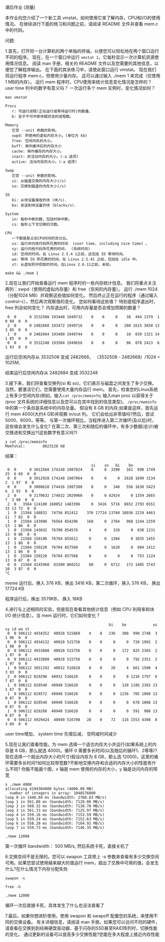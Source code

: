 课后作业 (测量)

本作业向您介绍了一个新工具 vmstat，如何使用它来了解内存，CPU和I/O的使用情况。 在继续进行下面的练习和问题之前，请阅读 README 文件并查看 mem.c
中的代码。


问题:

1.首先，打开同一台计算机的两个单独的终端，以便您可以轻松地在两个窗口运行不同的程序。 
现在，在一个窗口中运行 `vmstat 1`，它每秒显示一次计算机资源使用情况信息。 
阅读 man 手册，相关的 README 文件以及您需要的其他信息，以便您了解程序输出。 在下面的其余练习中，请使此窗口运行 vmstat。 
现在我们将运行程序 mem.c，但使用少量内存。 这可以通过输入 ./mem 1 来完成（仅使用1 MB的内存）。 运行 mem 程序时，CPU使用率统计信息变化情况是怎样的？ 
user time 列中的数字有意义吗？ 一次运行多个 mem 实例时，变化情况如何？

```
man vmstat

Procs
   r: 可运行进程(正在运行或等待运行时)的数量。
   b: 处于不可中断休眠状态的进程数。

Memory
   它受 --unit 参数的影响。
   swpd: 所使用的虚拟内存大小。(单位为 kb)
   free: 空闲内存的大小。
   buff: 用作缓冲区的内存大小
   cache: 用作缓存的内存大小。
   inact: 非活动内存的大小。(-a 选项)
   active: 活动内存的大小。(-a 选项)

Swap
   它受 --unit 参数的影响。
   si: 从磁盘交换的内存大小(/s)
   so: 交换到磁盘的内存大小(/s)

IO
   bi: 从块设备接收的块 (块/s).
   bo: 发送到块设备的块 (blocks/s).

System
   in: 每秒中断的数，包括时钟中断。
   cs: 每秒上下文切换的次数。

CPU
   一下都是是占总CPU时间的百分比。
   us: 运行非内核代码所花费的时间  (user time, including nice time) 。
   sy: 运行内核代码所花费的时间.  (系统时间)
   id: 空闲的时间。在 Linux 2.5.4 1之前，这包括 IO 等待时间。
   wa: 等待 IO 所花费的时间。在 Linux 2.5.41 之前，包括在 idle 中。
   st: 从虚拟机中窃取的时间。在Linux 2.6.11之前，未知。
```

```
make && ./mem 1 
```

2.现在让我们开始查看运行 mem 程序时的一些内存统计信息。 我们将重点关注两列：swpd（使用的虚拟内存量）和 free（空闲的内存量）。 
运行 ./mem 1024（分配1024 MB）并观察这些值如何变化。 然后终止正在运行的程序（通过输入 control-c），然后再次观察值的变化。 
您如何看待这些值？ 特别是程序退出时，free 列会如何变化？ 内存退出时，可用内存量是否会增加预期的数量？

```
 0  0      0 3532508 193440 1949732    0    0     0    38  494 1379  1  0 99  0  0
 2  0      0 2482668 193472 1949716    0    0     0   280 1615 3650 13  3 85  0  0
 1  0      0 2482684 193480 1949744    0    0     0    10  839 1321 14  1 85  0  0
 0  0      0 3532248 193504 1949656    0    0     0    96  878 2413  6  1 93  0  0
```

运行后空闲内存从 3532508 变成 2482668， （3532508 - 2482668）/1024 = 1025M,

结束运行后空闲内存从 2482684 变成 3532248



3.接下来，我们将查看交换列(si 和 so)，它们表示与磁盘之间发生了多少交换。
当然，要激活它们，您需要使用大量内存运行 mem。
首先，检查您的Linux系统上有多少空闲内存(例如，输入`cat /proc/meminfo`; 
输入man proc 以获得关于 /proc 文件系统的详细信息以及您可以在其中找到的信息类型)。
`/proc/meminfo` 中的第一个条目是系统中的内存总量。
假设有 8 GB 的内存;如果是这样，首先运行 mem 4000(大约4 GB)并观察 in/out 列。
它们会给出非零值吗?然后，尝试 5000、6000，等等。
与第一次循环相比，当程序进入第二次循环(及以后)时，这些值会发生什么变化?
在第二次、第三次和随后的循环中，有多少数据(总计)被交换进和交换出?(这些数字有意义吗?)

```
❯ cat /proc/meminfo
MemTotal:        8023128 kB
```

结果：
```
                                       si    so   bi    bo
 0  0      0 3012568 174148 1987024    0     0  3398   161  690 1749 25  6 69  0  0
 0  0      0 3012928 174148 1987064    0     0     0  2628 1699 3134  2  1 97  0  0
 0  0      0 3008628 174416 1987300    0     0   348   556 1630 5423  6  2 92  0  0
 2  0      0 2170632 174832 2029960    0     0 42924     0 1359 2665  7  3 90  0  0
 2  0   3584 124180 160052 1483396     0  3416  5716  8652 2793 6551 15 13 72  0  0
 1  0  21504 148832  74756 852412    376 17724 13760 18036 2219 4463 11  7 82  0  0
 1  0  21504 143996  76564 854296    168     0  2764   968 1244 2259 13  1 86  0  0
 1  0  21504 143832  76700 854576     4      0   328     0  838 1231 13  0 86  0  0
 1  0  21504 150196  76704 855612     0      0  1304     0 1035 1455 13  1 86  0  0
 1  0  21504 150220  76704 857568     0      0  1628     0  894 1412 13  1 86  0  0
 1  0  21504 150220  76704 857568     0      0     0     0  753 1124 13  0 87  0  0
 0  0  21504 4245960  81500 860252    80     0  6712   172 1485 3743 10  3 87  0  0
^C
```
meme 运行后，换入 376 KB，换出 3416 KB，第二次循环，换入 376 KB， 换出 17724 KB

程序运行后，换出 3579KB， 换入 16KB


4.进行与上述相同的实验，但是现在查看其他统计信息（例如 CPU 利用率和块 I/O 统计信息）。当 mem 运行时，它们如何变化？

```
                                               bi    bo            us sy id wa st
 0  0 506112 4934352  40928 515860    4    0   236   300  990 2748  3  1 96  0  0
 0  0 506112 4934132  40928 515756    0    0     0     0  720 1992  2  1 98  0  0
 0  0 506112 4933880  40928 515756    0    0     0   172  825 2365  2  1 97  0  0
 0  0 506112 4933880  40928 515756    0    0     0     0  792 2351  2  1 97  0  0
 1  0 506112 3651192  40932 516628    0    0    20     4  661 1500  4  3 93  0  0
 2  0 506112 829296  40932 516628     0    0     0     0 1216 2797  6  7 87  0  0
 1  0 506112 828540  40940 516628     0    0     0   128 1186 2383 13  1 87  0  0
 1  0 506112 828572  40940 516628     0    0     0  1236  705 1060 13  0 87  0  0
 1  0 506112 828540  40940 516628     0    0     0     0  678 1068 13  0 87  0  0
 1  0 506112 828288  40940 516628     0    0     0     0  591  988 13  0 87  0  0
 0  0 506112 4929424  40940 516708   28    0    72   116 1553 4308  8  3 89  0  0
```
user time增加， system time 先增后减， 空阿咸时间减少

5.现在让我们查看性能。为 mem 选择一个适合内存大小并运行(如果系统上的内存是 8 GB，那么就选 4000)。循环 0 需要多长时间(以及随后的循环1、2等等)?
现在选择一个超出内存大小的尺寸(假设内存为 8 GB，那么选 12000)。这里的循环需要多长时间?如何比较带宽数?不断地交换内存和合适的内存大小的性能有什么不同?
你能不能画个图，x 轴是 mem 使用的内存的大小，y 轴是访问内存的带宽

```
❯ ./mem 4000
allocating 4194304000 bytes (4000.00 MB)
  number of integers in array: 1048576000
loop 0 in 1448.84 ms (bandwidth: 2760.83 MB/s)
loop 1 in 561.08 ms (bandwidth: 7129.06 MB/s)
loop 2 in 560.32 ms (bandwidth: 7138.78 MB/s)
loop 3 in 561.33 ms (bandwidth: 7125.97 MB/s)
loop 4 in 559.16 ms (bandwidth: 7153.59 MB/s)
loop 5 in 559.24 ms (bandwidth: 7152.63 MB/s)
loop 6 in 558.28 ms (bandwidth: 7164.92 MB/s)
loop 7 in 559.73 ms (bandwidth: 7146.35 MB/s)
```

```
./mem 12000
```
第一次循环 bandwidth： 500 MB/s, 然后系统卡死，直接关机了

6.交换空间不是无限的。您可以 swapon 工具带上 -s 参数来查看有多少交换空间可用。如果您尝试使用越来越大的值运行 mem，超出了交换中可用的值，会发生什么?在什么情况下内存分配失败

```
swapon -s
```

```
free -h
```

```
./mem 12000
```
循环一次后直接卡死，具体发生了什么也没法查看了


7.最后，如果你想进阶使用，使用 swapon 和 swapoff 配置您的系统，来使用不同的交换设备。
有关详细信息，请阅读 man 手册。如果您可以访问不同的硬件，请查看在交换到到经典硬盘驱动器、基于闪存的SSD甚至RAID阵列时，切换性能的变化。
通过更新的设备可以提高多少交换性能?您能在多大程度上接近内存性能
